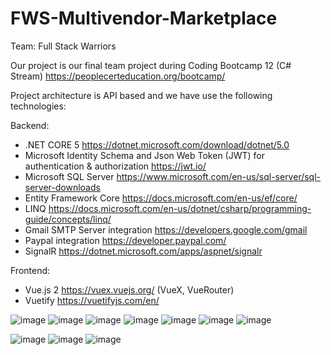 # FWS-Multivendor-Marketplace

Team: Full Stack Warriors

Our project is our final team project during Coding Bootcamp 12 (C# Stream) https://peoplecerteducation.org/bootcamp/

Project architecture is API based and we have use the following technologies:

Backend:
- .NET CORE 5 https://dotnet.microsoft.com/download/dotnet/5.0
- Microsoft Identity Schema and Json Web Token (JWT) for authentication & authorization https://jwt.io/
- Microsoft SQL Server https://www.microsoft.com/en-us/sql-server/sql-server-downloads
- Entity Framework Core https://docs.microsoft.com/en-us/ef/core/
- LINQ https://docs.microsoft.com/en-us/dotnet/csharp/programming-guide/concepts/linq/
- Gmail SMTP Server integration https://developers.google.com/gmail
- Paypal integration https://developer.paypal.com/
- SignalR https://dotnet.microsoft.com/apps/aspnet/signalr

Frontend:
- Vue.js 2 https://vuex.vuejs.org/ (VueX, VueRouter)
- Vuetify https://vuetifyjs.com/en/


![image](https://user-images.githubusercontent.com/70713775/116288941-ae89ca00-a79a-11eb-8af9-afa46a7483d2.png)
![image](https://user-images.githubusercontent.com/70713775/116289266-058f9f00-a79b-11eb-9666-284fd2021e6b.png)
![image](https://user-images.githubusercontent.com/70713775/116289274-07f1f900-a79b-11eb-8932-6bb85ef99934.png)
![image](https://user-images.githubusercontent.com/70713775/116289288-0a545300-a79b-11eb-8a16-0a10c7cbb743.png)
![image](https://user-images.githubusercontent.com/70713775/116289302-0c1e1680-a79b-11eb-8827-d387488453eb.png)
![image](https://user-images.githubusercontent.com/70713775/116289313-0e807080-a79b-11eb-80a0-e8da747c763f.png)
![image](https://user-images.githubusercontent.com/70713775/116289323-117b6100-a79b-11eb-995c-02576a7599ea.png)

![image](https://user-images.githubusercontent.com/70713775/116289346-150ee800-a79b-11eb-8ff8-712e73adc09d.png)
![image](https://user-images.githubusercontent.com/70713775/116289385-1dffb980-a79b-11eb-94e0-3c13c384771d.png)
![image](https://user-images.githubusercontent.com/70713775/116289400-20faaa00-a79b-11eb-8003-1e51bf84e13e.png)









